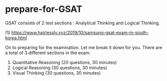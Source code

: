 # prepare-for-GSAT

GSAT consists of 2 test sections : Analytical Thinking and Logical Thinking.

(1) https://www.hairlessly.xyz/2019/10/samsung-gsat-exam-in-south-korea.html

On to preparing for the examination. Let me break it down for you. There are a total of 3 different sections in the exam.

1. Quantitative Reasoning (20 questions, 30 minutes)
2. Logical Reasoning (30 questions, 30 minutes)
3. Visual Thinking (30 questions, 30 minutes)
